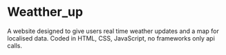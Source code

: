 # Weatther_up
A website designed to give users real time weather updates and a map for localised data. Coded in HTML, CSS, JavaScript, no frameworks only api calls.
